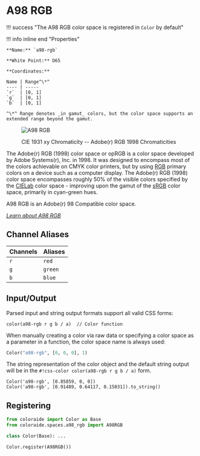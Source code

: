 # A98 RGB

!!! success "The A98 RGB color space is registered in `Color` by default"

<div class="info-container" markdown>

!!! info inline end "Properties"

    **Name:** `a98-rgb`

    **White Point:** D65

    **Coordinates:**

    Name | Range^\*^
    ---- | -----
    `r`  | [0, 1]
    `g`  | [0, 1]
    `b`  | [0, 1]

    ^\*^ Range denotes _in gamut_ colors, but the color space supports an extended range beyond the gamut.

<figure markdown>

![A98 RGB](../images/a98-rgb.png)

<figcaption markdown>
CIE 1931 xy Chromaticity -- Adobe(r) RGB 1998 Chromaticities
</figcaption>
</figure>

The Adobe(r) RGB (1998) color space or opRGB is a color space developed by Adobe Systems(r), Inc. in 1998. It was
designed to encompass most of the colors achievable on CMYK color printers, but by using [RGB](./srgb.md) primary colors
on a device such as a computer display. The Adobe(r) RGB (1998) color space encompasses roughly 50% of the visible
colors specified by the [CIELab](./lab.md) color space - improving upon the gamut of the [sRGB](./srgb.md) color space,
primarily in cyan-green hues.

A98 RGB is an Adobe(r) 98 Compatible color space.

_[Learn about A98 RGB](https://en.wikipedia.org/wiki/Adobe_RGB_color_space)_
</div>

## Channel Aliases

Channels | Aliases
-------- | -------
`r`      | `red`
`g`      | `green`
`b`      | `blue`

## Input/Output

Parsed input and string output formats support all valid CSS forms:

```css-color
color(a98-rgb r g b / a)  // Color function
```

When manually creating a color via raw data or specifying a color space as a parameter in a function, the color
space name is always used:

```py
Color("a98-rgb", [0, 0, 0], 1)
```

The string representation of the color object and the default string output will be in the
`#!css-color color(a98-rgb r g b / a)` form.

```playground
Color('a98-rgb', [0.85859, 0, 0])
Color('a98-rgb', [0.91489, 0.64117, 0.15031]).to_string()
```

## Registering

```py
from coloraide import Color as Base
from coloraide.spaces.a98_rgb import A98RGB

class Color(Base): ...

Color.register(A98RGB())
```
